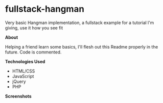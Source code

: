 # fullstack-hangman
Very basic Hangman implementation, a fullstack example for a tutorial I'm giving, use it how you see fit

**About**

Helping a friend learn some basics, I'll flesh out this Readme properly in the future.
Code is commented.

**Technologies Used**

- HTML/CSS
- JavaScript
- jQuery
- PHP

**Screenshots**
